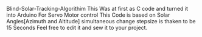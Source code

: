  Blind-Solar-Tracking-Algorithim
 This Was at first as C code and turned it into Arduino For Servo Motor control
 This Code is based on Solar Angles[Azimuth and Altitude] simultaneous change stepsize is thaken to be 15 Seconds
 Feel free to edit it and sew it to your project.
